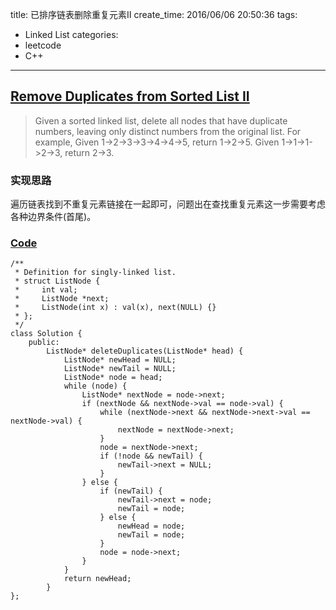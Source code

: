 title: 已排序链表删除重复元素II
create_time: 2016/06/06 20:50:36
tags:
- Linked List
categories:
- leetcode
- C++

---
## [Remove Duplicates from Sorted List II](https://leetcode.com/problems/remove-duplicates-from-sorted-list-ii/)
> Given a sorted linked list, delete all nodes that have duplicate numbers, leaving only distinct numbers from the original list.
> For example,
> Given 1->2->3->3->4->4->5, return 1->2->5.
> Given 1->1->1->2->3, return 2->3.

### 实现思路
遍历链表找到不重复元素链接在一起即可，问题出在查找重复元素这一步需要考虑各种边界条件(首尾)。

### [Code](https://github.com/Finalcheat/leetcode/blob/master/src/Remove-Duplicates-from-Sorted-List-II.cpp)
```
/**
 * Definition for singly-linked list.
 * struct ListNode {
 *     int val;
 *     ListNode *next;
 *     ListNode(int x) : val(x), next(NULL) {}
 * };
 */
class Solution {
    public:
        ListNode* deleteDuplicates(ListNode* head) {
            ListNode* newHead = NULL;
            ListNode* newTail = NULL;
            ListNode* node = head;
            while (node) {
                ListNode* nextNode = node->next;
                if (nextNode && nextNode->val == node->val) {
                    while (nextNode->next && nextNode->next->val == nextNode->val) {
                        nextNode = nextNode->next;
                    }
                    node = nextNode->next;
                    if (!node && newTail) {
                        newTail->next = NULL;
                    }
                } else {
                    if (newTail) {
                        newTail->next = node;
                        newTail = node;
                    } else {
                        newHead = node;
                        newTail = node;
                    }
                    node = node->next;
                }
            }
            return newHead;
        }
};
```
